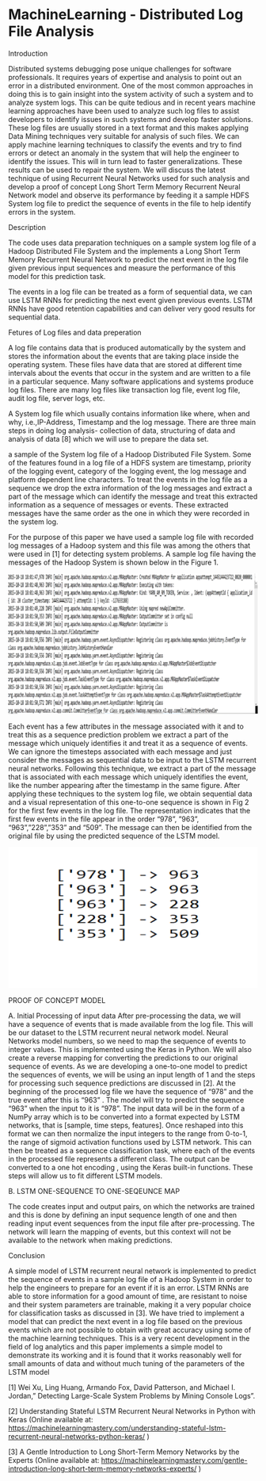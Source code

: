 # MachineLearning - Distributed Log File Analysis

Introduction 

Distributed systems debugging pose unique challenges for software professionals. It requires years of expertise and analysis to
point out an error in a distributed environment. One of the most common approaches in doing this is to gain insight into the system
activity of such a system and to analyze system logs. This can be quite tedious and in recent years machine learning approaches have
been used to analyze such log files to assist developers to identify issues in such systems and develop faster solutions. These log
files are usually stored in a text format and this makes applying Data Mining techniques very suitable for analysis of such files. We
can apply machine learning techniques to classify the events and try to find errors or detect an anomaly in the system that will help
the engineer to identify the issues. This will in turn lead to faster generalizations. These results can be used to repair the system.
We will discuss the latest technique of using Recurrent Neural Networks used for such analysis and develop a proof of concept Long Short
Term Memory Recurrent Neural Network model and observe its performance by feeding it a sample HDFS System log file to predict the
sequence of events in the file to help identify errors in the system.

Description

The code uses data preparation techniques on a sample system log file of a Hadoop Distributed File System and the implements a Long
Short Term Memory Recurrent Neural Network to predict the next event in the log file given previous input sequences and measure the
performance of this model for this prediction task. 

The events in a log file can be treated as a form of sequential data, we can use LSTM RNNs for predicting the next event given previous
events. LSTM RNNs have good retention capabilities and can deliver very good results for sequential data.  

Fetures of Log files and data preperation

A log file contains data that is produced automatically by the system and stores the information about the events that are taking place
inside the operating system. These files have data that are stored at different time intervals about the events that occur in the system
and are written to a file in a particular sequence. Many software applications and systems produce log files. There are many log files
like transaction log file, event log file, audit log file, server logs, etc.

A System log file which usually contains information like where, when and why, i.e.,IP-Address, Timestamp and the log message. There are
three main steps in doing log analysis- collection of data, structuring of data and analysis of data [8] which we will use to prepare
the data set. 

a sample of the System log file of a Hadoop Distributed File System. Some of the features found in a log file of a HDFS system are
timestamp, priority of the logging event, category of the logging event, the log message and platform dependent line characters.
To treat the events in the log file as a sequence we drop the extra information of the log messages and extract a part of the message
which can identify the message and treat this extracted information as a sequence of messages or events. These extracted messages have
the same order as the one in which they were recorded in the system log. 

For the purpose of this paper we have used a sample log file with recorded log messages of a Hadoop system and this file was among the
others that were used in [1] for detecting system problems. A sample log file having the messages of the Hadoop System is shown below in
the Figure 1.

![alt text](Screenshots/HadoopLog.png "Figure 1")

Each event has a few attributes in the message associated with it and to treat this as a sequence prediction problem we extract a part
of the message which uniquely identifies it and treat it as a sequence of events. We can ignore the timesteps associated with each
message and just consider the messages as sequential data to be input to the LSTM recurrent neural networks. Following this technique,
we extract a part of the message that is associated with each message which uniquely identifies the event, like the number appearing
after the timestamp in the same figure. After applying these techniques to the system log file, we obtain sequential data and a visual
representation of this one-to-one sequence is shown in Fig 2 for the first few events in the log file. The representation indicates
that the first few events in the file appear in the order “978”, ”963”, “963”,”228”,”353” and “509”. The message can then be identified
from the original file by using the predicted sequence of the LSTM model.

![alt text](Screenshots/seq_input.png "Figure 2")

PROOF OF CONCEPT MODEL

A.	Initial Processing of input data
After pre-processing the data, we will have a sequence of events that is made available from the log file. This will be our dataset to
the LSTM recurrent neural network model. Neural Networks model numbers, so we need to map the sequence of events to integer values. This
is implemented using the Keras  in Python. We will also create a reverse mapping for converting the predictions to our original sequence
of events. As we are developing a one-to-one model to predict the sequences of events, we will be using an input length of 1 and the
steps for processing such sequence predictions are discussed in [2]. At the beginning of the processed log file we have the sequence of
“978” and the true event after this is “963” . The model will try to predict the sequence “963” when the input to it is “978”. The input
data will be in the form of a NumPy  array which is to be converted into a format expected by LSTM networks, that is [sample, time steps,
features]. Once reshaped into this format we can then normalize the input integers to the range from 0-to-1, the range of
sigmoid activation functions used by LSTM network. This can then be treated as a sequence classification task, where each of the events
in the processed file represents a different class. The output can be converted to a one hot encoding , using the Keras
built-in functions. These steps will allow us to fit different LSTM models.


B.	LSTM ONE-SEQUENCE TO ONE-SEQEUNCE MAP

The code creates input and output pairs, on which the networks are trained and this is done by defining an input sequence length of
one and then reading input event sequences from the input file after pre-processing. The network will learn the mapping of events, but
this context will not be available to the network when making predictions.

Conclusion

A simple model of LSTM recurrent neural network is implemented to predict the sequence of events in a sample log file of a Hadoop System
in order to help the engineers to prepare for an event if it is an error. LSTM RNNs are able to store information for a good amount of
time, are resistant to noise and their system parameters are trainable, making it a very popular choice for classification tasks as
discussed in [3]. We have tried to implement a model that can predict the next event in a log file based on the previous events which
are not possible to obtain with great accuracy using some of the machine learning techniques. This is a very recent development in the
field of log analytics and this paper implements a simple model to demonstrate its working and it is  found that it works reasonably
well for small amounts of data and without much tuning of the parameters of the LSTM model




[1] Wei Xu, Ling Huang, Armando Fox, David Patterson, and Michael I. Jordan,” Detecting Large-Scale System Problems by Mining Console
Logs”.

[2] Understanding Stateful LSTM Recurrent Neural Networks in Python with Keras (Online available at:
https://machinelearningmastery.com/understanding-stateful-lstm-recurrent-neural-networks-python-keras/ )

[3] A Gentle Introduction to Long Short-Term Memory Networks by the Experts (Online available at: https://machinelearningmastery.com/gentle-introduction-long-short-term-memory-networks-experts/ )



